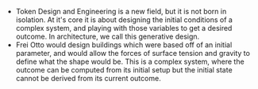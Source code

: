 - Token Design and Engineering is a new field, but it is not born in isolation. At it's core it is about designing the initial conditions of a complex system, and playing with those variables to get a desired outcome. In architecture, we call this generative design.
- Frei Otto would design buildings which were based off of an initial parameter, and would allow the forces of surface tension and gravity to define what the shape would be. This is a complex system, where the outcome can be computed from its initial setup but the initial state cannot be derived from its current outcome. 
